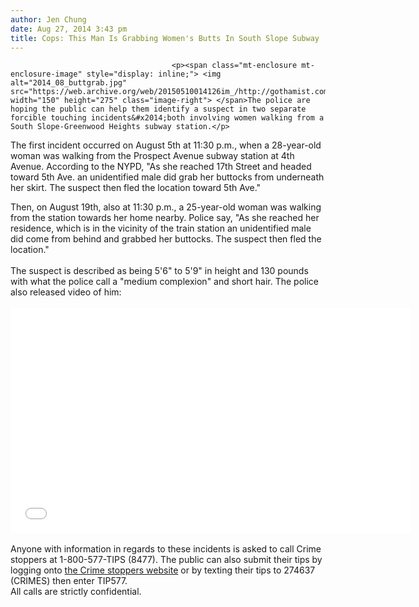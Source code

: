 ```yaml
---
author: Jen Chung
date: Aug 27, 2014 3:43 pm
title: Cops: This Man Is Grabbing Women's Butts In South Slope Subway
---
```


	
										<p><span class="mt-enclosure mt-enclosure-image" style="display: inline;"> <img alt="2014_08_buttgrab.jpg" src="https://web.archive.org/web/20150510014126im_/http://gothamist.com/attachments/jen/2014_08_buttgrab.jpg" width="150" height="275" class="image-right"> </span>The police are hoping the public can help them identify a suspect in two separate forcible touching incidents&#x2014;both involving women walking from a South Slope-Greenwood Heights subway station.</p>

<p>The first incident occurred on August 5th at 11:30 p.m., when a 28-year-old woman was walking from the Prospect Avenue subway station at 4th Avenue. According to the NYPD, &quot;As she reached 17th Street and headed toward 5th Ave. an unidentified male did grab her buttocks from underneath her skirt.  The suspect then fled the location toward 5th Ave.&quot;</p>

<p>Then, on August 19th, also at 11:30 p.m., a 25-year-old woman was walking from the station towards her home nearby. Police say, &quot;As she reached her residence, which is in the vicinity of the train station  an unidentified male did come from behind and grabbed her buttocks. The suspect then fled the location.&quot;<br>
 <br>
The suspect is described as being 5&apos;6&quot; to 5&apos;9&quot; in height and 130 pounds with what the police call a &quot;medium complexion&quot; and short hair. The police also released video of him:<br>
 <br>
<iframe frameborder="0" width="640" height="360" src="//web.archive.org/web/20150510014126if_/http://www.dailymotion.com/embed/video/x24p314" allowfullscreen></iframe><br>
 <br>
Anyone with information in regards to these incidents is asked to call Crime stoppers at 1-800-577-TIPS (8477).  The public can also submit their tips by logging onto <a href="https://web.archive.org/web/20150510014126/http://WWW.NYPDCRIMESTOPPERS.COM/">the Crime stoppers website</a> or by texting their tips to 274637 (CRIMES) then enter TIP577.<br>
All calls are strictly confidential.<br>
 </p>					
										
									
				
